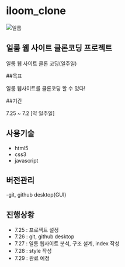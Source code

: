 # iloom_clone
![일룸](https://www.businesspost.co.kr/news/photo/202109/M_20210910160001_41451.jpg)
## 일룸 웹 사이트 클론코딩 프로젝트

일룸 웹 사이트 클론 코딩(일주일)

##목표

일룸 웹사이트를 클론코딩 할 수 있다!

##기간

7.25 ~ 7.2 [약 일주일]

## 사용기술
- html5
- css3
- javascript

## 버전관리
-git, github desktop(GUI)

## 진행상황
- 7.25 : 프로젝트 설정
- 7.26 : git, github desktop
- 7.27 : 일룸 웹사이트 분석, 구조 설계, index 작성
- 7.28 : style 작성
- 7.29 : 완료 예정
